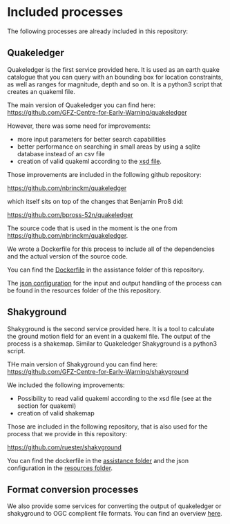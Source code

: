 # Included processes

The following processes are already included in this repository:

## Quakeledger

Quakeledger is the first service provided here.
It is used as an earth quake catalogue that you can query with
an bounding box for location constraints, as well as
ranges for magnitude, depth and so on.
It is a python3 script that creates an quakeml file.

The main version of Quakeledger you can find here:
https://github.com/GFZ-Centre-for-Early-Warning/quakeledger

However, there was some need for improvements:
- more input parameters for better search capabilities
- better performance on searching in small areas by using a sqlite
  database instead of an csv file
- creation of valid quakeml according to the 
  [xsd file](https://quake.ethz.ch/quakeml/docs/xml?action=AttachFile&do=get&target=QuakeML-BED-1.2.xsd).

Those improvements are included in the following github repository:
 
https://github.com/nbrinckm/quakeledger

which itself sits on top of the changes that Benjamin Proß did:

https://github.com/bpross-52n/quakeledger

The source code that is used in the moment is the one from
https://github.com/nbrinckm/quakeledger.

We wrote a Dockerfile for this process to include all of the
dependencies and the actual version of the source code.

You can find the [Dockerfile](../assistance/dockerfiles/quakeledger/Dockerfile)
in the assistance folder of this repository.

The 
[json configuration](../src/main/resources/org/n52/gfz/riesgos/configuration/quakeledger.json)
for the input and output handling of the process can
be found in the resources folder of the this repository.
 
## Shakyground

Shakyground is the second service provided here.
It is a tool to calculate the ground motion field for an event in a quakeml
file. The output of the process is a shakemap.
Similar to Quakeledger Shakyground is a python3 script.

THe main version of Shakyground you can find here:
https://github.com/GFZ-Centre-for-Early-Warning/shakyground

We included the following improvements:
- Possibility to read valid quakeml according to the xsd file 
  (see at the section for quakeml)
- creation of valid shakemap

Those are included in the following repository, that is also used
for the process that we provide in this repository:

https://github.com/ruester/shakyground

You can find the dockerfile in the 
[assistance folder](../assistance/dockerfiles/shakyground/Dockerfile)
and the json configuration in the 
[resources folder](../src/main/resources/org/n52/gfz/riesgos/configuration/shakyground.json). 

## Format conversion processes

We also provide some services for converting the output of quakeledger
or shakyground to OGC complient file formats.
You can find an overview [here](FormatConversionProcesses.md).
